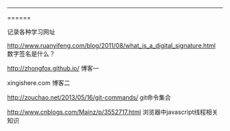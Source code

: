 ------
======

记录各种学习网址

http://www.ruanyifeng.com/blog/2011/08/what_is_a_digital_signature.html   数字签名是什么？

http://zhongfox.github.io/                                                博客一

xingishere.com                                                            博客二

http://zouchao.net/2013/05/16/git-commands/                               git命令集合

http://www.cnblogs.com/Mainz/p/3552717.html                               浏览器中javascript线程相关知识
